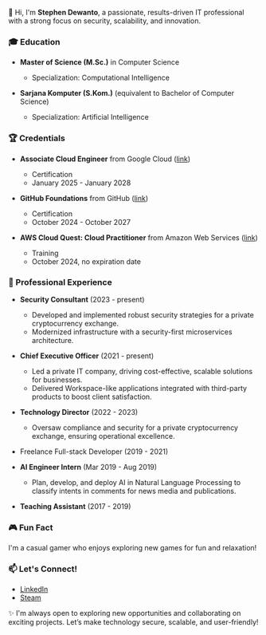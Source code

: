 👋 Hi, I'm **Stephen Dewanto**, a passionate, results-driven IT professional with a strong focus on security, scalability, and innovation.

### 🎓 Education  
- **Master of Science (M.Sc.)** in Computer Science
  - Specialization: Computational Intelligence

- **Sarjana Komputer (S.Kom.)** (equivalent to Bachelor of Computer Science)
  - Specialization: Artificial Intelligence

### 🏆 Credentials
- **Associate Cloud Engineer** from Google Cloud ([link](https://www.credly.com/badges/476671a4-2d78-4cfa-a2c4-2dee3dc700c1))
  - Certification
  - January 2025 - January 2028

- **GitHub Foundations** from GitHub ([link](https://www.credly.com/badges/156e81fd-4e09-4375-882d-1d699e09515a))
  - Certification
  - October 2024 - October 2027

- **AWS Cloud Quest: Cloud Practitioner** from Amazon Web Services ([link](https://www.credly.com/badges/17a5012c-8dde-4680-8d39-97869874ebad))
  - Training
  - October 2024, no expiration date

### 💼 Professional Experience  
- **Security Consultant**  (2023 - present)
  - Developed and implemented robust security strategies for a private cryptocurrency exchange.
  - Modernized infrastructure with a security-first microservices architecture.

- **Chief Executive Officer**  (2021 - present)
  - Led a private IT company, driving cost-effective, scalable solutions for businesses.
  - Delivered Workspace-like applications integrated with third-party products to boost client satisfaction.

- **Technology Director**  (2022 - 2023)
  - Oversaw compliance and security for a private cryptocurrency exchange, ensuring operational excellence.

- Freelance Full-stack Developer  (2019 - 2021)

- **AI Engineer Intern**  (Mar 2019 - Aug 2019)
  - Plan, develop, and deploy AI in Natural Language Processing to classify intents in comments for news media and publications.

- **Teaching Assistant**  (2017 - 2019)

### 🎮 Fun Fact  
I'm a casual gamer who enjoys exploring new games for fun and relaxation!  

### 📫 Let's Connect!  
- [LinkedIn](https://linkedin.com/in/stephen-dewanto)
- [Steam](https://steamcommunity.com/id/michaelboo)

✨ I'm always open to exploring new opportunities and collaborating on exciting projects. Let’s make technology secure, scalable, and user-friendly!  

<!--
**mstephen77/mstephen77** is a ✨ _special_ ✨ repository because its `README.md` (this file) appears on your GitHub profile.

Here are some ideas to get you started:

- 🔭 I’m currently working on ...
- 🌱 I’m currently learning ...
- 👯 I’m looking to collaborate on ...
- 🤔 I’m looking for help with ...
- 💬 Ask me about ...
- 📫 How to reach me: ...
- 😄 Pronouns: ...
- ⚡ Fun fact: ...
-->
